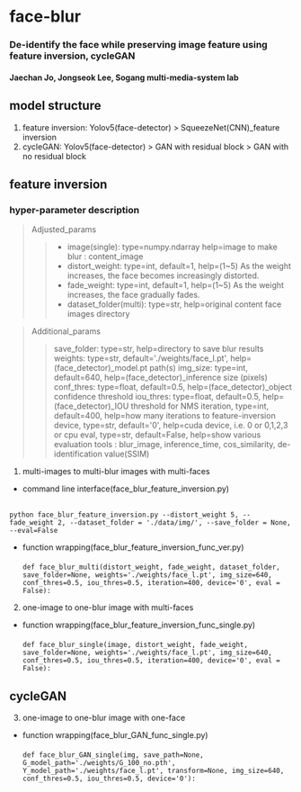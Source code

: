 # face-blur

### De-identify the face while preserving image feature using feature inversion, cycleGAN
#### Jaechan Jo, Jongseok Lee, Sogang multi-media-system lab

## model structure
1. feature inversion: Yolov5(face-detector) > SqueezeNet(CNN)_feature inversion
2. cycleGAN: Yolov5(face-detector) > GAN with residual block
                                   > GAN with no residual block

## feature inversion

### hyper-parameter description

> Adjusted_params
> > - image(single): type=numpy.ndarray help=image to make blur : content_image
> > - distort_weight: type=int, default=1, help=(1~5) As the weight increases, the face becomes increasingly distorted.
> > - fade_weight: type=int, default=1, help=(1~5) As the weight increases, the face gradually fades.
> > - dataset_folder(multi): type=str, help=original content face images directory


> Additional_params
> > save_folder: type=str, help=directory to save blur results
> > weights: type=str, default='./weights/face_l.pt', help=(face_detector)_model.pt path(s)
> > img_size: type=int, default=640, help=(face_detector)_inference size (pixels)
> > conf_thres: type=float, default=0.5, help=(face_detector)_object confidence threshold
> > iou_thres:  type=float, default=0.5, help=(face_detector)_IOU threshold for NMS
> > iteration, type=int, default=400, help=how many iterations to feature-inversion
> > device, type=str, default='0', help=cuda device, i.e. 0 or 0,1,2,3 or cpu
> > eval, type=str, default=False, help=show various evaluation tools : blur_image, inference_time, cos_similarity, de-identification value(SSIM)

1. multi-images to multi-blur images with multi-faces

  - command line interface(face_blur_feature_inversion.py)<br><br>
  
  ```python face_blur_feature_inversion.py --distort_weight 5, --fade_weight 2, --dataset_folder = './data/img/', --save_folder = None, --eval=False```

- function wrapping(face_blur_feature_inversion_func_ver.py)<br><br>
  ```def face_blur_multi(distort_weight, fade_weight, dataset_folder, save_folder=None, weights='./weights/face_l.pt', img_size=640, conf_thres=0.5, iou_thres=0.5, iteration=400, device='0', eval = False):```

2. one-image to one-blur image with multi-faces

  - function wrapping(face_blur_feature_inversion_func_single.py)<br><br>
  ```def face_blur_single(image, distort_weight, fade_weight, save_folder=None, weights='./weights/face_l.pt', img_size=640, conf_thres=0.5, iou_thres=0.5, iteration=400, device='0', eval = False):```

## cycleGAN
3. one-image to one-blur image with one-face

  - function wrapping(face_blur_GAN_func_single.py)<br><br>
  ```def face_blur_GAN_single(img, save_path=None, G_model_path='./weights/G_100_no.pth', Y_model_path='./weights/face_l.pt', transform=None, img_size=640, conf_thres=0.5, iou_thres=0.5, device='0'):```
                         
                         
